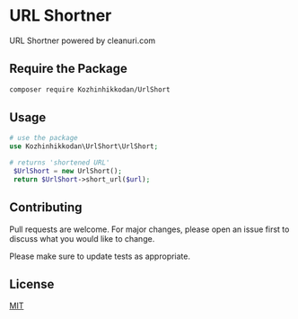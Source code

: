 # URL Shortner

URL Shortner powered by cleanuri.com

## Require the Package

```bash
composer require Kozhinhikkodan/UrlShort
```

## Usage

```php
# use the package
use Kozhinhikkodan\UrlShort\UrlShort;

# returns 'shortened URL'
 $UrlShort = new UrlShort();
 return $UrlShort->short_url($url);
```

## Contributing
Pull requests are welcome. For major changes, please open an issue first to discuss what you would like to change.

Please make sure to update tests as appropriate.

## License
[MIT](https://choosealicense.com/licenses/mit/)
